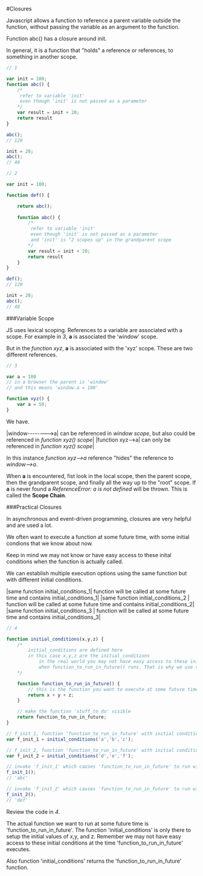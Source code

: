 #Closures

Javascript allows a function to reference a parent variable outside the function, without passing the variable as an argument to the function.

Function abc() has a closure around init. 

In general, it is a function that "holds" a reference or references, to something in another scope.

```javascript
// 1

var init = 100;
function abc() {
	/*
	 refer to variable 'init'
	 even though 'init' is not passed as a parameter
	*/
	var result = init + 20;
	return result
}

abc();
// 120

init = 20;
abc();
// 40
```


```javascript
// 2

var init = 100;

function def() {	

	return abc();
	
	function abc() {
		/*
		 refer to variable 'init'
		 even though 'init' is not passed as a parameter
		 and 'init' is "2 scopes up" in the grandparent scope
		*/
		var result = init + 20;
		return result
	}
}

def();
// 120

init = 20;
abc();
// 40
```

###Variable Scope

JS uses lexical scoping. References to a variable are associated with a scope. For example in *3*, **a** is associated the 'window' scope.

But in the *function xyz*, **a** is associated with the 'xyz' scope. These are two different references.

```javascript
// 3

var a = 100
// in a browser the parent is 'window'
// and this means 'window.a = 100'

function xyz() {
	var a = 50;
}
```

We have.

|window-------->a|	can be referenced in *window scope*, but also could be referenced in *function xyz() scope*|
|function xyz-->a|	can only be referenced in *function xyz() scope*|

In this instance *function xyz-->a* reference "hides" the reference to *window-->a*.

When **a** is encountered, fist look in the local scope, then the parent scope, then the grandparent scope, and finally all the way up to the "root" scope. If **a** is never found a *ReferenceError: a is not defined* will be thrown. This is called the **Scope Chain**.   


###Practical Closures

In asynchronous and event-driven programming, closures are very helpful and are used a lot.

We often want to execute a function at some future time, with some initial condions that we know about now.

Keep in mind we may not know or have easy access to these inital conditions when the function is actually called. 

We can establish multiple execution options using the same function but with different initial conditions.

|same function initial_conditions_1| function will be called at some future time and contains initial_conditions_1|
|same function initial_conditions_2 | function will be called at some future time and contains initial_conditions_2|
|same function initial_conditions_3 | function will be called at some future time and contains initial_conditions_3|

```javascript
// 4

function initial_conditions(x,y,z) {
	/*	
		initial_conditions are defined here
		in this case x,y,z are the initial_conditions
			in the real world you may not have easy access to these initial condions
			when function_to_run_in_future() runs. That is why we use this construct. 
	*/

	function function_to_run_in_future() {
		// this is the function you want to execute at some future time
		return x + y + z;
	}

	// make the function 'stuff_to_do' visible
	return function_to_run_in_future;
}

// f_init_1, function 'function_to_run_in_future' with initial conditions 'a','b','c' waiting to be run at some future time 
var f_init_1 = initial_conditions('a','b','c');

// f_init_2, function 'function_to_run_in_future' with initial conditions 'd','e','f' waiting to be run at some future time 
var f_init_2 = initial_conditions('d','e','f');

// invoke 'f_init_1' which causes 'function_to_run_in_future' to run with initial_conditions_1 
f_init_1();
// 'abc'

// invoke 'f_init_2' which causes 'function_to_run_in_future' to run with initial_conditions_2 
f_init_2();
// 'def'

```

Review the code in *4*.

The actual function we want to run at some future time is 'function_to_run_in_future'. The function 'initial_conditions' is only there to setup the initial values of x,y, and z. Remember we may not have easy access to these initial conditions at the time 'function_to_run_in_future' executes.

Also function 'initial_conditions' returns the 'function_to_run_in_future' function.    








   




